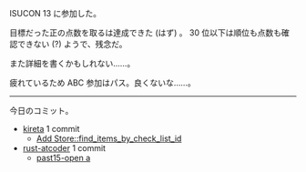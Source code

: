 ISUCON 13 に参加した。

目標だった正の点数を取るは達成できた (はず) 。 30 位以下は順位も点数も確認できない (?) ようで、残念だ。

また詳細を書くかもしれない……。

疲れているため ABC 参加はパス。良くないな……。

---

今日のコミット。

- [kireta](https://github.com/bouzuya/kireta) 1 commit
  - [Add Store::find_items_by_check_list_id](https://github.com/bouzuya/kireta/commit/05576313e54360459aa330b50d4401d2d6378eed)
- [rust-atcoder](https://github.com/bouzuya/rust-atcoder) 1 commit
  - [past15-open a](https://github.com/bouzuya/rust-atcoder/commit/06d3bb9789a78b89f963fafd7210bfe54787e473)

